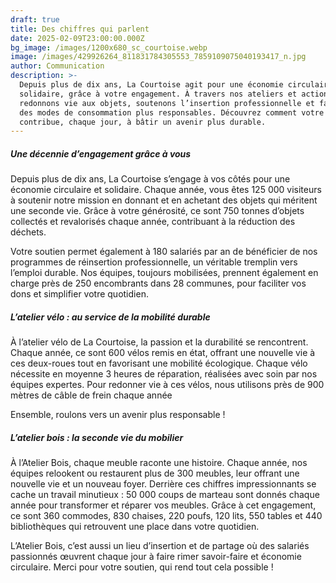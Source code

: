 ```yaml
---
draft: true
title: Des chiffres qui parlent
date: 2025-02-09T23:00:00.000Z
bg_image: /images/1200x680_sc_courtoise.webp
image: /images/429926264_811831784305553_7859109075040193417_n.jpg
author: Communication
description: >-
  Depuis plus de dix ans, La Courtoise agit pour une économie circulaire et
  solidaire, grâce à votre engagement. À travers nos ateliers et actions, nous
  redonnons vie aux objets, soutenons l’insertion professionnelle et favorisons
  des modes de consommation plus responsables. Découvrez comment votre soutien
  contribue, chaque jour, à bâtir un avenir plus durable.
---
```


##### **Une décennie d’engagement grâce à vous**

Depuis plus de dix ans, La Courtoise s’engage à vos côtés pour une économie circulaire et solidaire. Chaque année, vous êtes 125 000 visiteurs à soutenir notre mission en donnant et en achetant des objets qui méritent une seconde vie. Grâce à votre générosité, ce sont 750 tonnes d’objets collectés et revalorisés chaque année, contribuant à la réduction des déchets.

Votre soutien permet également à 180 salariés par an de bénéficier de nos programmes de réinsertion professionnelle, un véritable tremplin vers l’emploi durable. Nos équipes, toujours mobilisées, prennent également en charge près de 250 encombrants dans 28 communes, pour faciliter vos dons et simplifier votre quotidien.

##### **L’atelier vélo : au service de la mobilité durable**

À l’atelier vélo de La Courtoise, la passion et la durabilité se rencontrent. Chaque année, ce sont 600 vélos remis en état, offrant une nouvelle vie à ces deux-roues tout en favorisant une mobilité écologique. Chaque vélo nécessite en moyenne 3 heures de réparation, réalisées avec soin par nos équipes expertes. Pour redonner vie à ces vélos, nous utilisons près de 900 mètres de câble de frein chaque année

Ensemble, roulons vers un avenir plus responsable !

##### **L’atelier bois : la seconde vie du mobilier**

À l’Atelier Bois, chaque meuble raconte une histoire. Chaque année, nos équipes relookent ou restaurent plus de 300 meubles, leur offrant une nouvelle vie et un nouveau foyer. Derrière ces chiffres impressionnants se cache un travail minutieux : 50 000 coups de marteau sont donnés chaque année pour transformer et réparer vos meubles. Grâce à cet engagement, ce sont 360 commodes, 830 chaises, 220 poufs, 120 lits, 550 tables et 440 bibliothèques qui retrouvent une place dans votre quotidien.

L’Atelier Bois, c’est aussi un lieu d’insertion et de partage où des salariés passionnés œuvrent chaque jour à faire rimer savoir-faire et économie circulaire. Merci pour votre soutien, qui rend tout cela possible !
